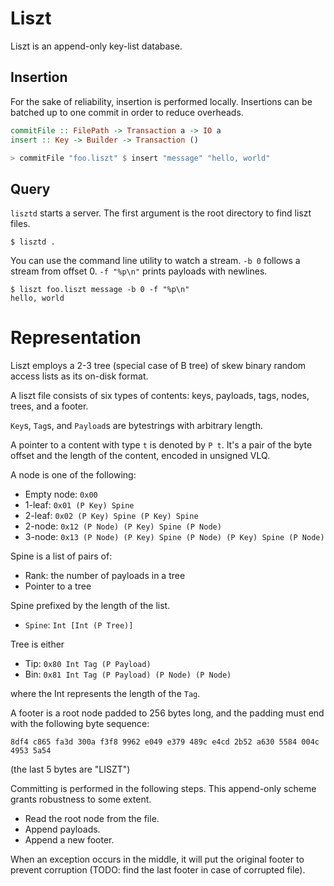 # Liszt

Liszt is an append-only key-list database.

## Insertion

For the sake of reliability, insertion is performed locally.
Insertions can be batched up to one commit in order to reduce overheads.

```haskell
commitFile :: FilePath -> Transaction a -> IO a
insert :: Key -> Builder -> Transaction ()

> commitFile "foo.liszt" $ insert "message" "hello, world"
```

## Query

`lisztd` starts a server. The first argument is the root directory to find liszt
files.

```
$ lisztd .
```

You can use the command line utility to watch a stream. `-b 0` follows a stream
from offset 0. `-f "%p\n"` prints payloads with newlines.

```
$ liszt foo.liszt message -b 0 -f "%p\n"
hello, world
```

# Representation

Liszt employs a 2-3 tree (special case of B tree) of skew binary random access lists as its on-disk format.

A liszt file consists of six types of contents: keys, payloads, tags, nodes, trees, and a footer.

`Key`s, `Tag`s, and `Payload`s are bytestrings with arbitrary length.

A pointer to a content with type `t` is denoted by `P t`.
It's a pair of the byte offset and the length of the content, encoded in unsigned VLQ.

A node is one of the following:

* Empty node: `0x00`
* 1-leaf: `0x01 (P Key) Spine`
* 2-leaf: `0x02 (P Key) Spine (P Key) Spine`
* 2-node: `0x12 (P Node) (P Key) Spine (P Node)`
* 3-node: `0x13 (P Node) (P Key) Spine (P Node) (P Key) Spine (P Node)`

Spine is a list of pairs of:

* Rank: the number of payloads in a tree
* Pointer to a tree

Spine prefixed by the length of the list.

* `Spine`: `Int [Int (P Tree)]`

Tree is either

* Tip: `0x80 Int Tag (P Payload)`
* Bin: `0x81 Int Tag (P Payload) (P Node) (P Node)`

where the Int represents the length of the `Tag`.

A footer is a root node padded to 256 bytes long, and the padding must end with the following byte sequence:

```
8df4 c865 fa3d 300a f3f8 9962 e049 e379 489c e4cd 2b52 a630 5584 004c 4953 5a54
```

(the last 5 bytes are "LISZT")

Committing is performed in the following steps. This append-only scheme grants robustness to some extent.

* Read the root node from the file.
* Append payloads.
* Append a new footer.

When an exception occurs in the middle, it will put the original footer to prevent corruption
(TODO: find the last footer in case of corrupted file).
